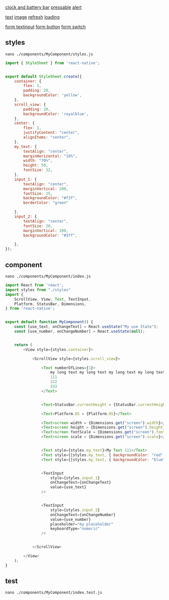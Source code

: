 [clock and battery bar](https://reactnative.dev/docs/statusbar)
[pressable](https://reactnative.dev/docs/pressable)
[alert](https://reactnative.dev/docs/alert)

[text](https://reactnative.dev/docs/text#onpress)
[image](https://reactnative.dev/docs/image)
[refresh](https://reactnative.dev/docs/refreshcontrol)
[loading](https://reactnative.dev/docs/activityindicator)

[form textinput](https://reactnative.dev/docs/textinput)
[form button](https://reactnative.dev/docs/button)
[form switch](https://reactnative.dev/docs/switch)



## styles
`nano ./components/MyComponent/styles.js`
```js
import { StyleSheet } from 'react-native';


export default StyleSheet.create({
    container: {
        flex: 1,
        padding: 20,
        backgroundColor: 'yellow',
    },
    scroll_view: {
        padding: 20,
        backgroundColor: 'royalblue',
    },
    center: {
        flex: 1,
        justifyContent: "center",
        alignItems: "center",
    },
    my_text: {
        textAlign: "center",
        marginHorizontal: "10%",
        width: "70%",
        height: 50,
        fontSize: 32,
    },
    input_1: {
        textAlign: "center",
        marginVertical: 200,
        fontSize: 25,
        backgroundColor: "#f3f",
        borderColor: "green"

    },
    input_2: {
        textAlign: "center",
        fontSize: 20,
        marginVertical: 200,
        backgroundColor: "#3ff",

    },
});
```


## component
`nano ./components/MyComponent/index.js`
```js
import React from 'react';
import styles from "./styles"
import {
    ScrollView, View, Text, TextInput,
    Platform, StatusBar, Dimensions,
} from 'react-native';


export default function MyComponent() {
    const [use_text, onChangeText] = React.useState("My use State");
    const [use_number, onChangeNumber] = React.useState(null);


    return (
        <View style={styles.container}>

            <ScrollView style={styles.scroll_view}>

                <Text numberOfLines={1}>
                    my long text my long text my long text my long text my long text my long text
                    111
                    222
                    333
                </Text>


                <Text>StatusBar.currentHeight = {StatusBar.currentHeight}</Text>

                <Text>Platform.OS = {Platform.OS}</Text>

                <Text>screen width = {Dimensions.get("screen").width}</Text>
                <Text>screen height = {Dimensions.get("screen").height}</Text>
                <Text>screen fontScale = {Dimensions.get("screen").fontScale}</Text>
                <Text>screen scale = {Dimensions.get("screen").scale}</Text>


                <Text style={styles.my_text}>My Text 111</Text>
                <Text style={[styles.my_text, { backgroundColor: "red" }]}>My Text 222</Text>
                <Text style={[styles.my_text, { backgroundColor: "blue" }]}>My Text 333</Text>


                <TextInput
                    style={styles.input_1}
                    onChangeText={onChangeText}
                    value={use_text}
                />


                <TextInput
                    style={styles.input_2}
                    onChangeText={onChangeNumber}
                    value={use_number}
                    placeholder="my placeholder"
                    keyboardType="numeric"
                />


            </ScrollView>

        </View>
    );
}
```


## test
`nano ./components/MyComponent/index.test.js`
```js

```
